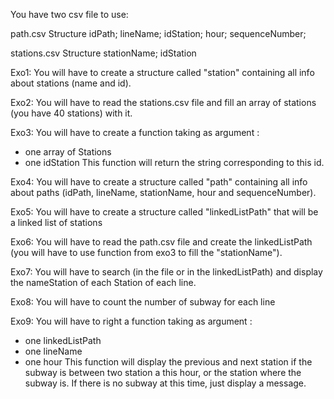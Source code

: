 You have two csv file to use:

path.csv
Structure
idPath; lineName; idStation; hour; sequenceNumber;

stations.csv
Structure
stationName; idStation

Exo1:
You will have to create a structure called "station" containing all info about stations (name and id).

Exo2: 
You will have to read the stations.csv file and fill an array of stations (you have 40 stations) with it.

Exo3: 
You will have to create a function taking as argument :
- one array of Stations
- one idStation
This function will return the string corresponding to this id.

Exo4:
You will have to create a structure called "path" containing all info about paths (idPath, lineName, stationName, hour and sequenceNumber).

Exo5:
You will have to create a structure called "linkedListPath" that will be a linked list of stations

Exo6: 
You will have to read the path.csv file and create the linkedListPath (you will have to use function from exo3 to fill the "stationName").

Exo7:
You will have to search (in the file or in the linkedListPath) and display the nameStation of each Station of each line.

Exo8: You will have to count the number of subway for each line

Exo9: You will have to right a function taking as argument :
- one linkedListPath
- one lineName
- one hour
This function will display the previous and next station if the subway is between two station a this hour, or the station where the subway is.
If there is no subway at this time, just display a message. 